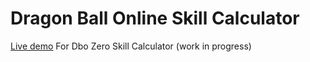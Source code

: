 # Dragon Ball Online Skill Calculator

[Live demo](https://dbozeroskillcalculator.onrender.com/) For Dbo Zero Skill Calculator (work in progress)
